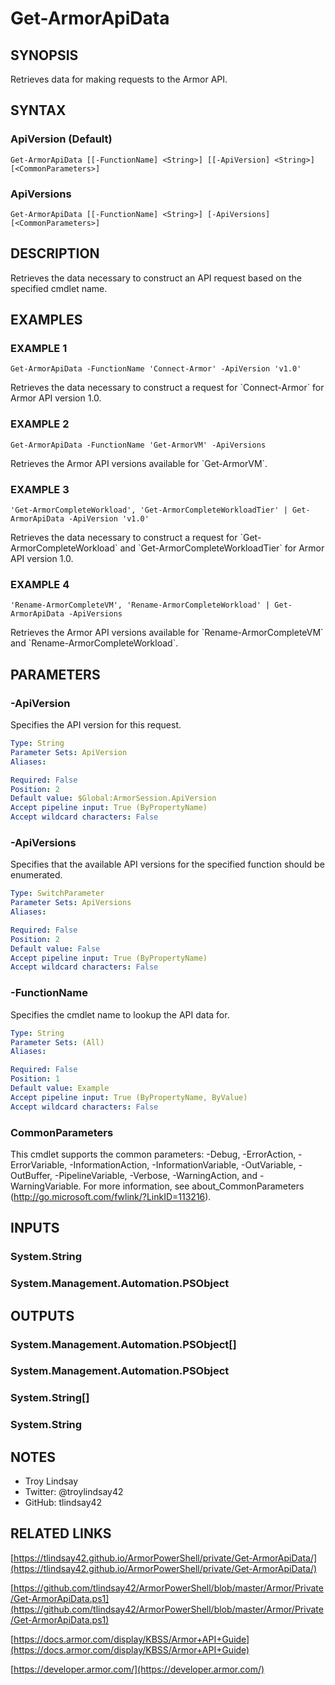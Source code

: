 # Get-ArmorApiData

## SYNOPSIS
Retrieves data for making requests to the Armor API.

## SYNTAX

### ApiVersion (Default)
```
Get-ArmorApiData [[-FunctionName] <String>] [[-ApiVersion] <String>] [<CommonParameters>]
```

### ApiVersions
```
Get-ArmorApiData [[-FunctionName] <String>] [-ApiVersions] [<CommonParameters>]
```

## DESCRIPTION
Retrieves the data necessary to construct an API request based on the specified
cmdlet name.

## EXAMPLES

### EXAMPLE 1
```
Get-ArmorApiData -FunctionName 'Connect-Armor' -ApiVersion 'v1.0'
```

Retrieves the data necessary to construct a request for \`Connect-Armor\` for
Armor API version 1.0.

### EXAMPLE 2
```
Get-ArmorApiData -FunctionName 'Get-ArmorVM' -ApiVersions
```

Retrieves the Armor API versions available for \`Get-ArmorVM\`.

### EXAMPLE 3
```
'Get-ArmorCompleteWorkload', 'Get-ArmorCompleteWorkloadTier' | Get-ArmorApiData -ApiVersion 'v1.0'
```

Retrieves the data necessary to construct a request for
\`Get-ArmorCompleteWorkload\` and \`Get-ArmorCompleteWorkloadTier\` for Armor API
version 1.0.

### EXAMPLE 4
```
'Rename-ArmorCompleteVM', 'Rename-ArmorCompleteWorkload' | Get-ArmorApiData -ApiVersions
```

Retrieves the Armor API versions available for \`Rename-ArmorCompleteVM\` and
\`Rename-ArmorCompleteWorkload\`.

## PARAMETERS

### -ApiVersion
Specifies the API version for this request.

```yaml
Type: String
Parameter Sets: ApiVersion
Aliases:

Required: False
Position: 2
Default value: $Global:ArmorSession.ApiVersion
Accept pipeline input: True (ByPropertyName)
Accept wildcard characters: False
```

### -ApiVersions
Specifies that the available API versions for the specified function should be
enumerated.

```yaml
Type: SwitchParameter
Parameter Sets: ApiVersions
Aliases:

Required: False
Position: 2
Default value: False
Accept pipeline input: True (ByPropertyName)
Accept wildcard characters: False
```

### -FunctionName
Specifies the cmdlet name to lookup the API data for.

```yaml
Type: String
Parameter Sets: (All)
Aliases:

Required: False
Position: 1
Default value: Example
Accept pipeline input: True (ByPropertyName, ByValue)
Accept wildcard characters: False
```

### CommonParameters
This cmdlet supports the common parameters: -Debug, -ErrorAction, -ErrorVariable, -InformationAction, -InformationVariable, -OutVariable, -OutBuffer, -PipelineVariable, -Verbose, -WarningAction, and -WarningVariable.
For more information, see about_CommonParameters (http://go.microsoft.com/fwlink/?LinkID=113216).

## INPUTS

### System.String

### System.Management.Automation.PSObject

## OUTPUTS

### System.Management.Automation.PSObject[]

### System.Management.Automation.PSObject

### System.String[]

### System.String

## NOTES
- Troy Lindsay
- Twitter: @troylindsay42
- GitHub: tlindsay42

## RELATED LINKS

[https://tlindsay42.github.io/ArmorPowerShell/private/Get-ArmorApiData/](https://tlindsay42.github.io/ArmorPowerShell/private/Get-ArmorApiData/)

[https://github.com/tlindsay42/ArmorPowerShell/blob/master/Armor/Private/Get-ArmorApiData.ps1](https://github.com/tlindsay42/ArmorPowerShell/blob/master/Armor/Private/Get-ArmorApiData.ps1)

[https://docs.armor.com/display/KBSS/Armor+API+Guide](https://docs.armor.com/display/KBSS/Armor+API+Guide)

[https://developer.armor.com/](https://developer.armor.com/)

